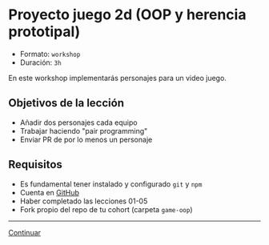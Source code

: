 # Proyecto juego 2d (OOP y herencia prototipal)

* Formato: `workshop`
* Duración: `3h`

En este workshop implementarás personajes para un video juego.

## Objetivos de la lección

* Añadir dos personajes cada equipo
* Trabajar haciendo "pair programming"
* Enviar PR de por lo menos un personaje

## Requisitos

* Es fundamental tener instalado y configurado `git` y `npm`
* Cuenta en [GitHub](https://github.com/)
* Haber completado las lecciones 01-05
* Fork propio del repo de tu cohort (carpeta `game-oop`)

***

[Continuar](../07-game-oop-demo/01-demo.md)

